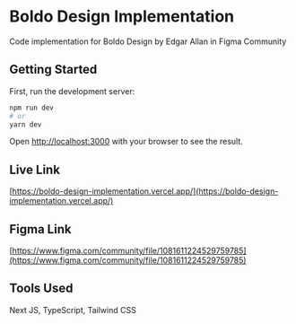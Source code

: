 # Boldo Design Implementation

Code implementation for Boldo Design by Edgar Allan in Figma Community

## Getting Started

First, run the development server:

```bash
npm run dev
# or
yarn dev
```

Open [http://localhost:3000](http://localhost:3000) with your browser to see the result.

## Live Link

[https://boldo-design-implementation.vercel.app/](https://boldo-design-implementation.vercel.app/)

## Figma Link

[https://www.figma.com/community/file/1081611224529759785](https://www.figma.com/community/file/1081611224529759785)

## Tools Used

Next JS, TypeScript, Tailwind CSS
